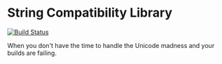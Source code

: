 String Compatibility Library
=======================================================

[![Build Status](https://travis-ci.org/lrasco/string_compat.svg?branch=develop)](https://travis-ci.org/lrascao/string_compat)

When you don't have the time to handle the Unicode madness and your builds are failing.
